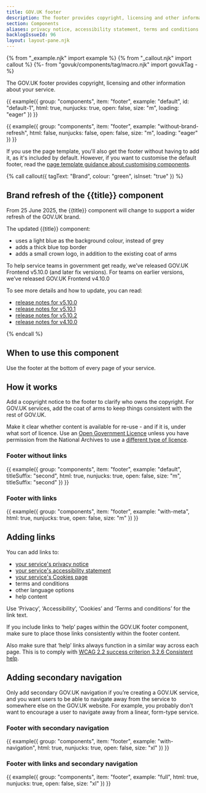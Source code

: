 ```yaml
---
title: GOV.UK footer
description: The footer provides copyright, licensing and other information about your service and department
section: Components
aliases: privacy notice, accessibility statement, terms and conditions
backlogIssueId: 96
layout: layout-pane.njk
---
```


{% from "_example.njk" import example %}
{% from "_callout.njk" import callout %}
{%- from "govuk/components/tag/macro.njk" import govukTag -%}

The GOV.UK footer provides copyright, licensing and other information about your service.

{{ example({ group: "components", item: "footer", example: "default", id: "default-1", html: true, nunjucks: true, open: false, size: "m", loading: "eager" }) }}

{{ example({ group: "components", item: "footer", example: "without-brand-refresh", html: false, nunjucks: false, open: false, size: "m", loading: "eager" }) }}

If you use the page template, you'll also get the footer without having to add it, as it's included by default. However, if you want to customise the default footer, read the [page template guidance about customising components](/styles/page-template/#changing-template-content).

{% call callout({ tagText: "Brand", colour: "green", isInset: "true" }) %}

<h2 class="app-callout__heading">Brand refresh of the {{title}} component</h2><p class="govuk-body">From 25 June 2025, the {{title}} component will change to support a wider refresh of the GOV.UK brand.</p>

<p class="govuk-body">The updated {{title}} component:</p>
<ul class="govuk-list">
<li>uses a light blue as the background colour, instead of grey</li>
<li>adds a thick blue top border</li>
<li>adds a small crown logo, in addition to the existing coat of arms</li>
</ul>

<p class="govuk-body">To help service teams in government get ready, we’ve released GOV.UK Frontend v5.10.0 (and later fix versions). For teams on earlier versions, we’ve released GOV.UK Frontend v4.10.0</p>
<p class="govuk-body">To see more details and how to update, you can read:</p>
<ul class="govuk-list govuk-list--bullet">
<li><a href="https://github.com/alphagov/govuk-frontend/releases/tag/v5.10.0" class="govuk-link">release notes for v5.10.0</a></li>
<li><a href="https://github.com/alphagov/govuk-frontend/releases/tag/v5.10.1" class="govuk-link">release notes for v5.10.1</a></li>
<li><a href="https://github.com/alphagov/govuk-frontend/releases/tag/v5.10.2" class="govuk-link">release notes for v5.10.2</a></li>
<li><a href="https://github.com/alphagov/govuk-frontend/releases/tag/v4.10.0" class="govuk-link">release notes for v4.10.0</a></li>
</ul>
{% endcall %}

## When to use this component

Use the footer at the bottom of every page of your service.

## How it works

Add a copyright notice to the footer to clarify who owns the copyright. For GOV.UK services, add the coat of arms to keep things consistent with the rest of GOV.UK.

Make it clear whether content is available for re-use - and if it is, under what sort of licence. Use an [Open Government Licence](https://www.nationalarchives.gov.uk/doc/open-government-licence/version/3/) unless you have permission from the National Archives to use a [different type of licence](https://www.nationalarchives.gov.uk/information-management/re-using-public-sector-information/uk-government-licensing-framework/open-government-licence/other-licences/).

### Footer without links

{{ example({ group: "components", item: "footer", example: "default", titleSuffix: "second", html: true, nunjucks: true, open: false, size: "m", titleSuffix: "second" }) }}

### Footer with links

{{ example({ group: "components", item: "footer", example: "with-meta", html: true, nunjucks: true, open: false, size: "m" }) }}

## Adding links

You can add links to:

- [your service's privacy notice](https://www.gov.uk/service-manual/design/collecting-personal-information-from-users)
- [your service's accessibility statement](https://www.gov.uk/service-manual/helping-people-to-use-your-service/publishing-information-about-your-services-accessibility)
- [your service's Cookies page](/patterns/cookies-page/)
- terms and conditions
- other language options
- help content

Use ‘Privacy’, ‘Accessibility’, ‘Cookies’ and ‘Terms and conditions’ for the link text.

If you include links to ‘help’ pages within the GOV.UK footer component, make sure to place those links consistently within the footer content.

Also make sure that ‘help’ links always function in a similar way across each page. This is to comply with [WCAG 2.2 success criterion 3.2.6 Consistent help](https://www.w3.org/WAI/WCAG22/Understanding/consistent-help.html).

## Adding secondary navigation

Only add secondary GOV.UK navigation if you’re creating a GOV.UK service, and you want users to be able to navigate away from the service to somewhere else on the GOV.UK website. For example, you probably don’t want to encourage a user to navigate away from a linear, form-type service.

### Footer with secondary navigation

{{ example({ group: "components", item: "footer", example: "with-navigation", html: true, nunjucks: true, open: false, size: "xl" }) }}

### Footer with links and secondary navigation

{{ example({ group: "components", item: "footer", example: "full", html: true, nunjucks: true, open: false, size: "xl" }) }}
